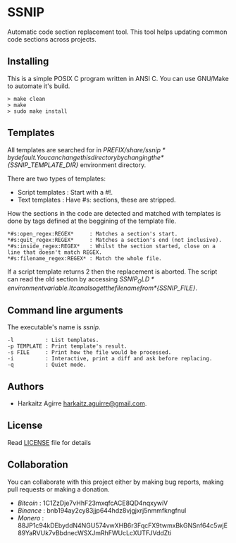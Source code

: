 # SSNIP

Automatic code section replacement tool. This tool helps updating common code
sections across projects.

## Installing

This is a simple POSIX C program written in ANSI C. You can use GNU/Make
to automate it's build.

    > make clean
    > make
    > sudo make install

## Templates

All templates are searched for in *${PREFIX}/share/ssnip* by default. You can change
this directory by changing the *${SSNIP_TEMPLATE_DIR}* environment directory.

There are two types of templates:

- Script templates : Start with a #!.
- Text templates   : Have #s: sections, these are stripped.

How the sections in the code are detected and matched with templates is done by tags
defined at the beggining of the template file.

    *#s:open_regex:REGEX*     : Matches a section's start.
    *#s:quit_regex:REGEX*     : Matches a section's end (not inclusive).
    *#s:inside_regex:REGEX*   : Whilst the section started, close on a line that doesn't match REGEX.
    *#s:filename_regex:REGEX* : Match the whole file.

If a script template returns 2 then the replacement is aborted. The script can read the old section
by accessing *${SSNIP_OLD}* environment variable. It can also get the filename from *${SSNIP_FILE}*.

## Command line arguments

The executable's name is *ssnip*.

    -l          : List templates.
    -p TEMPLATE : Print template's result.
    -s FILE     : Print how the file would be processed.
    -i          : Interactive, print a diff and ask before replacing.
    -q          : Quiet mode.

## Authors

* Harkaitz Agirre <harkaitz.aguirre@gmail.com>.

## License

Read [LICENSE](LICENSE) file for details

## Collaboration

You can collaborate with this project either by making bug reports,
making pull requests or making a donation.

- *Bitcoin* : 1C1ZzDje7vHhF23mxqfcACE8QD4nqxywiV
- *Binance* : bnb194ay2cy83jjp644hdz8vjgjxrj5nmmfkngfnul
- *Monero* : 88JP1c94kDEbyddN4NGU574vwXHB6r3FqcFX9twmxBkGNSnf64c5wjE89YaRVUk7vBbdnecWSXJmRhFWUcLcXUTFJVddZti
